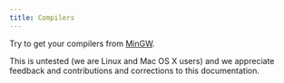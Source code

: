 ```yaml
---
title: Compilers
---
```


Try to get your compilers from [MinGW](http://www.mingw.org).

This is untested (we are Linux and Mac OS X users) and we appreciate feedback
and contributions and corrections to this documentation.
